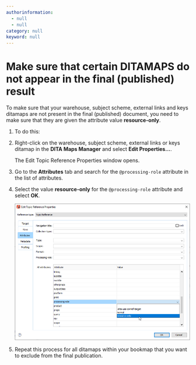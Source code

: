 ```yaml
---
authorinformation:
  - null
  - null
category: null
keyword: null
---
```


# Make sure that certain DITAMAPS do not appear in the final \(published\) result

To make sure that your warehouse, subject scheme, external links and keys ditamaps are not present in the final \(published\) document, you need to make sure that they are given the attribute value **resource-only**.

1. To do this:
2. Right-click on the warehouse, subject scheme, external links or keys ditamap in the **DITA Maps Manager** and select **Edit Properties...**.

   The Edit Topic Reference Properties window opens.

3. Go to the **Attributes** tab and search for the `@processing-role` attribute in the list of attributes.
4. Select the value **resource-only** for the `@processing-role` attribute and select **OK**.

   ![](../../../../../.gitbook/assets/changing_processing-role_attribute_to_resource-only.png)

5. Repeat this process for all ditamaps within your bookmap that you want to exclude from the final publication.

